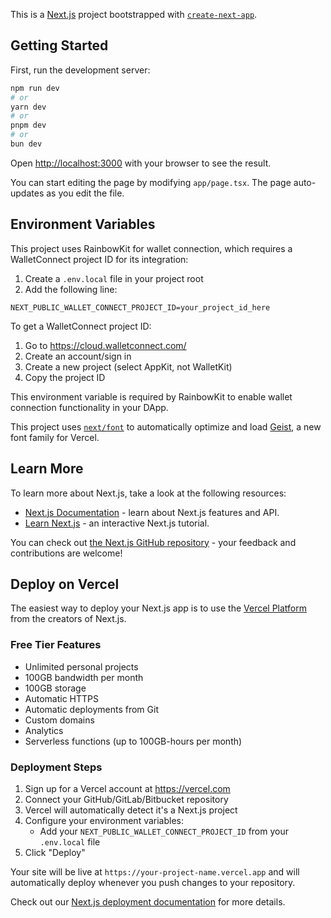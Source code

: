 This is a [Next.js](https://nextjs.org) project bootstrapped with [`create-next-app`](https://nextjs.org/docs/app/api-reference/cli/create-next-app).

## Getting Started

First, run the development server:

```bash
npm run dev
# or
yarn dev
# or
pnpm dev
# or
bun dev
```

Open [http://localhost:3000](http://localhost:3000) with your browser to see the result.

You can start editing the page by modifying `app/page.tsx`. The page auto-updates as you edit the file.

## Environment Variables

This project uses RainbowKit for wallet connection, which requires a WalletConnect project ID for its integration:

1. Create a `.env.local` file in your project root
2. Add the following line:
```
NEXT_PUBLIC_WALLET_CONNECT_PROJECT_ID=your_project_id_here
```

To get a WalletConnect project ID:
1. Go to https://cloud.walletconnect.com/
2. Create an account/sign in
3. Create a new project (select AppKit, not WalletKit)
4. Copy the project ID

This environment variable is required by RainbowKit to enable wallet connection functionality in your DApp.

This project uses [`next/font`](https://nextjs.org/docs/app/building-your-application/optimizing/fonts) to automatically optimize and load [Geist](https://vercel.com/font), a new font family for Vercel.

## Learn More

To learn more about Next.js, take a look at the following resources:

- [Next.js Documentation](https://nextjs.org/docs) - learn about Next.js features and API.
- [Learn Next.js](https://nextjs.org/learn) - an interactive Next.js tutorial.

You can check out [the Next.js GitHub repository](https://github.com/vercel/next.js) - your feedback and contributions are welcome!

## Deploy on Vercel

The easiest way to deploy your Next.js app is to use the [Vercel Platform](https://vercel.com/new?utm_medium=default-template&filter=next.js&utm_source=create-next-app&utm_campaign=create-next-app-readme) from the creators of Next.js.

### Free Tier Features
- Unlimited personal projects
- 100GB bandwidth per month
- 100GB storage
- Automatic HTTPS
- Automatic deployments from Git
- Custom domains
- Analytics
- Serverless functions (up to 100GB-hours per month)

### Deployment Steps
1. Sign up for a Vercel account at https://vercel.com
2. Connect your GitHub/GitLab/Bitbucket repository
3. Vercel will automatically detect it's a Next.js project
4. Configure your environment variables:
   - Add your `NEXT_PUBLIC_WALLET_CONNECT_PROJECT_ID` from your `.env.local` file
5. Click "Deploy"

Your site will be live at `https://your-project-name.vercel.app` and will automatically deploy whenever you push changes to your repository.

Check out our [Next.js deployment documentation](https://nextjs.org/docs/app/building-your-application/deploying) for more details.
